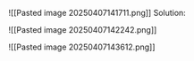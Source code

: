 
![[Pasted image 20250407141711.png]]
Solution:

![[Pasted image 20250407142242.png]]

![[Pasted image 20250407143612.png]]

